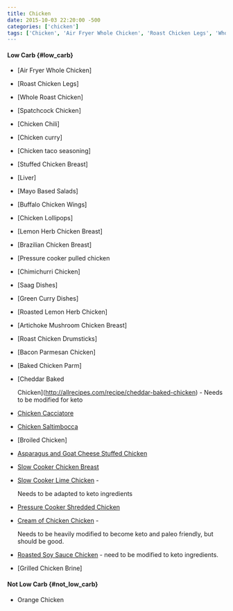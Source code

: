 ```yaml
---
title: Chicken
date: 2015-10-03 22:20:00 -500
categories: ['chicken']
tags: ['Chicken', 'Air Fryer Whole Chicken', 'Roast Chicken Legs', 'Whole Roast Chicken', 'Spatchcock Chicken', 'Chicken Chili', 'Chicken curry', 'Chicken taco seasoning', 'Stuffed Chicken Breast', 'Liver', 'Mayo Based Salads', 'Buffalo Chicken Wings', 'Ch... 'Chicken Saltimbocca', 'Broiled Chicken', 'Asparagus and Goat Cheese Stuffed Chicken', 'Slow Cooker Chicken Breast', 'Slow Cooker Lime Chicken', 'Pressure Cooker Shredded Chicken', 'Cream of Chicken Chicken', 'Roasted Soy Sauce Chicken', 'Grilled Chicken Brine', 'Orange Chicken']
---
```


#### Low Carb {#low_carb}

-   [Air Fryer Whole Chicken]

-   [Roast Chicken Legs]

-   [Whole Roast Chicken]

-   [Spatchcock Chicken]

-   [Chicken Chili]

-   [Chicken curry]

-   [Chicken taco seasoning]

-   [Stuffed Chicken Breast]

-   [Liver]

-   [Mayo Based Salads]

-   [Buffalo Chicken Wings]

-   [Chicken Lollipops]

-   [Lemon Herb Chicken Breast]

-   [Brazilian Chicken Breast]

-   [Pressure cooker pulled chicken

-   [Chimichurri Chicken]

-   [Saag Dishes]

-   [Green Curry Dishes]

-   [Roasted Lemon Herb Chicken]

-   [Artichoke Mushroom Chicken Breast]

-   [Roast Chicken Drumsticks]

-   [Bacon Parmesan Chicken]

-   [Baked Chicken Parm]

-   [Cheddar Baked

    Chicken](http://allrecipes.com/recipe/cheddar-baked-chicken) - Needs to be modified for keto

-   [Chicken Cacciatore](http://www.foodnetwork.com/recipes/giada-de-laurentiis/chicken-cacciatore-recipe.html)

-   [Chicken Saltimbocca](http://www.foodnetwork.com/recipes/giada-de-laurentiis/chicken-saltimbocca-recipe.html)

-   [Broiled Chicken]

-   [Asparagus and Goat Cheese Stuffed Chicken](http://www.justataste.com/2009/04/asparagus-and-goat-cheese-stuffed-chicken/)

-   [Slow Cooker Chicken Breast](http://allrecipes.com/recipe/baked-slow-cooker-chicken/)

-   [Slow Cooker Lime Chicken](http://allrecipes.com/Recipe/Slow-Cooker-Lime-Chicken-with-Rice/Detail.aspx) -

    Needs to be adapted to keto ingredients

-   [Pressure Cooker Shredded Chicken](Pressure_Cooker_Shredded_Chicken "wikilink")

-   [Cream of Chicken Chicken](http://allrecipes.com/recipe/easy-and-delicious-chicken/) -

    Needs to be heavily modified to become keto and paleo friendly, but should be good.

-   [Roasted Soy Sauce Chicken](http://allrecipes.com/recipe/mollys-chicken/) - need to be modified to keto ingredients.

-   [Grilled Chicken Brine]



#### Not Low Carb {#not_low_carb}

-   Orange Chicken

